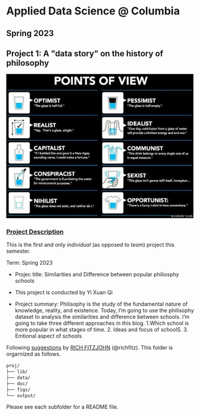 # Applied Data Science @ Columbia
## Spring 2023
## Project 1: A "data story" on the history of philosophy

<img src="figs/100126-the-glass.jpeg" width="500">

### [Project Description](doc/)
This is the first and only *individual* (as opposed to *team*) project this semester. 

Term: Spring 2023

+ Projec title: Similarities and Difference between popular philiosphy schools
+ This project is conducted by Yi Xuan Qi

+ Project summary: Philisophy is the study of the fundamental nature of knowledge, reality, and existence. Today, I’m going to use the philisophy dataset to analysis the similarities and difference between schools. I’m going to take three different approaches in this blog. 1.Which school is more popular in what stages of time. 2. Ideas and focus of schoolS. 3. Emtional aspect of schools

Following [suggestions](http://nicercode.github.io/blog/2013-04-05-projects/) by [RICH FITZJOHN](http://nicercode.github.io/about/#Team) (@richfitz). This folder is orgarnized as follows.

```
proj/
├── lib/
├── data/
├── doc/
├── figs/
└── output/
```

Please see each subfolder for a README file.
